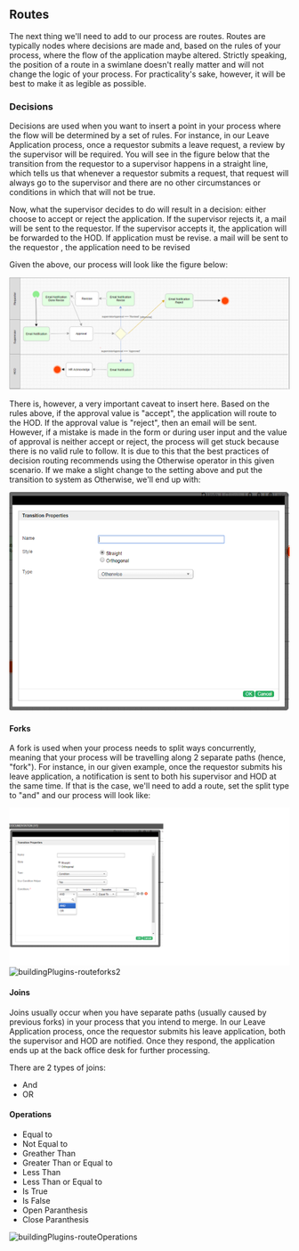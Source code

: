 ## Routes ##

The next thing we'll need to add to our process are routes. Routes are typically nodes where decisions are made and, based on the rules of your process, where the flow of the application maybe altered. Strictly speaking, the position of a route in a swimlane doesn't really matter and will not change the logic of your process. For practicality's sake, however, it will be best to make it as legible as possible.

### Decisions ###

Decisions are used when you want to insert a point in your process where the flow will be determined by a set of rules. For instance, in our Leave Application process, once a requestor submits a leave request, a review by the supervisor will be required. You will see in the figure below that the transition from the requestor to a supervisor happens in a straight line, which tells us that whenever a requestor submits a request, that request will always go to the supervisor and there are no other circumstances or conditions in which that will not be true.

Now, what the supervisor decides to do will result in a decision: either choose to accept or reject the application. If the supervisor rejects it, a mail will be sent to the requestor. If the supervisor accepts it, the application will be forwarded to the HOD. If application must be revise. a mail will be sent to the requestor , the application need to be revised

Given the above, our process will look like the figure below:

<img src="https://raw.githubusercontent.com/kinnara-digital-studio/kecak-workflow/master/docs/assets/buildingPlugins-workflowVariable4.png" alt="buildingPlugins-workflowVariable4" />

There is, however, a very important caveat to insert here. Based on the rules above, if the approval value is "accept", the application will route to the HOD. If the approval value is "reject", then an email will be sent. However, if a mistake is made in the form or during user input and the value of approval is neither accept or reject, the process will get stuck because there is no valid rule to follow. It is due to this that the best practices of decision routing recommends using the Otherwise operator in this given scenario. If we make a slight change to the setting above and put the transition to system as Otherwise, we'll end up with:

<img src="https://raw.githubusercontent.com/kinnara-digital-studio/kecak-workflow/master/docs/assets/buildingPlugins-otherwise.png" alt="buildingPlugins-otherwise" />

#### Forks #### 

A fork is used when your process needs to split ways concurrently, meaning that your process will be travelling along 2 separate paths (hence, "fork"). For instance, in our given example, once the requestor submits his leave application, a notification is sent to both his supervisor and HOD at the same time. If that is the case, we'll need to add a route, set the split type to "and" and our process will look like:

<img src="https://raw.githubusercontent.com/kinnara-digital-studio/kecak-workflow/master/docs/assets/buildingPlugins-routeforks.png" alt="buildingPlugins-routeforks" />

<img src="https://raw.githubusercontent.com/kinnara-digital-studio/kecak-workflow/master/docs/assets/buildingPlugins-routeforks.png2" alt="buildingPlugins-routeforks2" />

#### Joins #### 

Joins usually occur when you have separate paths (usually caused by previous forks) in your process that you intend to merge. In our Leave Application process, once the requestor submits his leave application, both the supervisor and HOD are notified. Once they respond, the application ends up at the back office desk for further processing.

There are 2 types of joins:

- And
- OR


#### Operations #### 

- Equal to
- Not Equal to
- Greather Than
- Greater Than or Equal to
- Less Than
- Less Than or Equal to
- Is True
- Is False
- Open Paranthesis
- Close Paranthesis 

<img src="https://raw.githubusercontent.com/kinnara-digital-studio/kecak-workflow/master/docs/assets/buildingPlugins-routeOperations.png2" alt="buildingPlugins-routeOperations" />
